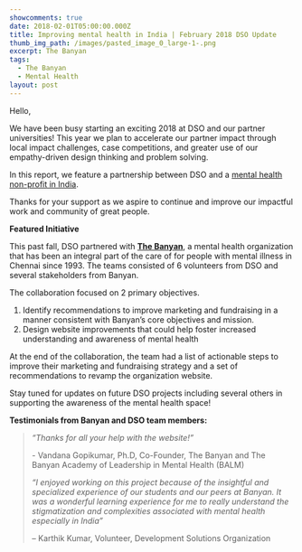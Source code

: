 ```yaml
---
showcomments: true
date: 2018-02-01T05:00:00.000Z
title: Improving mental health in India | February 2018 DSO Update
thumb_img_path: /images/pasted_image_0_large-1-.png
excerpt: The Banyan
tags:
  - The Banyan
  - Mental Health
layout: post
---
```

Hello,

We have been busy starting an exciting 2018 at DSO and our partner universities! This year we plan to accelerate our partner impact through local impact challenges, case competitions, and greater use of our empathy-driven design thinking and problem solving.

In this report, we feature a partnership between DSO and a [mental health non-profit in India](http://www.thebanyan.org/).

Thanks for your support as we aspire to continue and improve our impactful work and community of great people.

**Featured Initiative**

This past fall, DSO partnered with **[The Banyan](https://www.dsoglobal.org/posts/banyan/index.html)**, a mental health organization that has been an integral part of the care of for people with mental illness in Chennai since 1993. The teams consisted of 6 volunteers from DSO and several stakeholders from Banyan.

The collaboration focused on 2 primary objectives.

1. Identify recommendations to improve marketing and fundraising in a manner consistent with Banyan’s core objectives and mission.
2. Design website improvements that could help foster increased understanding and awareness of mental health

At the end of the collaboration, the team had a list of actionable steps to improve their marketing and fundraising strategy and a set of recommendations to revamp the organization website.

Stay tuned for updates on future DSO projects including several others in supporting the awareness of the mental health space!

**Testimonials from Banyan and DSO team members:**

> *“Thanks for all your help with the website!”*
>
> \- Vandana Gopikumar, Ph.D, Co-Founder, The Banyan and The Banyan Academy of Leadership in Mental Health (BALM)
>
> *“I enjoyed working on this project because of the insightful and specialized experience of our students and our peers at Banyan. It was a wonderful learning experience for me to really understand the stigmatization and complexities associated with mental health especially in India”*
>
> – Karthik Kumar, Volunteer, Development Solutions Organization